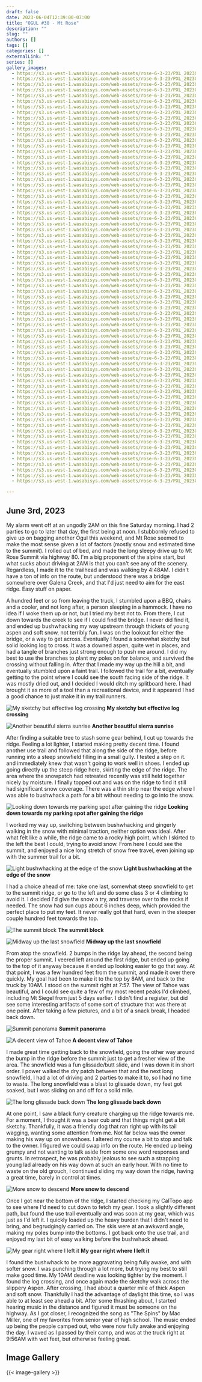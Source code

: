 ```yaml
---
draft: false
date: 2023-06-04T12:39:00-07:00
title: "OGUL #30 - Mt Rose"
description: ""
slug: ""
authors: []
tags: []
categories: []
externalLink: ""
series: []
gallery_images:
  - https://s3.us-west-1.wasabisys.com/web-assets/rose-6-3-23/PXL_20230603_122043307.jpg
  - https://s3.us-west-1.wasabisys.com/web-assets/rose-6-3-23/PXL_20230603_121039065.jpg
  - https://s3.us-west-1.wasabisys.com/web-assets/rose-6-3-23/PXL_20230603_124520732.jpg
  - https://s3.us-west-1.wasabisys.com/web-assets/rose-6-3-23/PXL_20230603_122819804.jpg
  - https://s3.us-west-1.wasabisys.com/web-assets/rose-6-3-23/PXL_20230603_122816692.jpg
  - https://s3.us-west-1.wasabisys.com/web-assets/rose-6-3-23/PXL_20230603_122045184.jpg
  - https://s3.us-west-1.wasabisys.com/web-assets/rose-6-3-23/PXL_20230603_130128869.jpg
  - https://s3.us-west-1.wasabisys.com/web-assets/rose-6-3-23/PXL_20230603_130127168.jpg
  - https://s3.us-west-1.wasabisys.com/web-assets/rose-6-3-23/PXL_20230603_130011633.jpg
  - https://s3.us-west-1.wasabisys.com/web-assets/rose-6-3-23/PXL_20230603_124522163.jpg
  - https://s3.us-west-1.wasabisys.com/web-assets/rose-6-3-23/PXL_20230603_132221922.jpg
  - https://s3.us-west-1.wasabisys.com/web-assets/rose-6-3-23/PXL_20230603_130130929.jpg
  - https://s3.us-west-1.wasabisys.com/web-assets/rose-6-3-23/PXL_20230603_134931674.jpg
  - https://s3.us-west-1.wasabisys.com/web-assets/rose-6-3-23/PXL_20230603_134930353.jpg
  - https://s3.us-west-1.wasabisys.com/web-assets/rose-6-3-23/PXL_20230603_134929411.jpg
  - https://s3.us-west-1.wasabisys.com/web-assets/rose-6-3-23/PXL_20230603_133939738.jpg
  - https://s3.us-west-1.wasabisys.com/web-assets/rose-6-3-23/PXL_20230603_141656850.jpg
  - https://s3.us-west-1.wasabisys.com/web-assets/rose-6-3-23/PXL_20230603_134933253.jpg
  - https://s3.us-west-1.wasabisys.com/web-assets/rose-6-3-23/PXL_20230603_141908700.jpg
  - https://s3.us-west-1.wasabisys.com/web-assets/rose-6-3-23/PXL_20230603_141721900.jpg
  - https://s3.us-west-1.wasabisys.com/web-assets/rose-6-3-23/PXL_20230603_141659215.jpg
  - https://s3.us-west-1.wasabisys.com/web-assets/rose-6-3-23/PXL_20230603_142404841.jpg
  - https://s3.us-west-1.wasabisys.com/web-assets/rose-6-3-23/PXL_20230603_141909929.MP.jpg
  - https://s3.us-west-1.wasabisys.com/web-assets/rose-6-3-23/PXL_20230603_143723091.jpg
  - https://s3.us-west-1.wasabisys.com/web-assets/rose-6-3-23/PXL_20230603_143721469.jpg
  - https://s3.us-west-1.wasabisys.com/web-assets/rose-6-3-23/PXL_20230603_142407610.jpg
  - https://s3.us-west-1.wasabisys.com/web-assets/rose-6-3-23/PXL_20230603_142406455.jpg
  - https://s3.us-west-1.wasabisys.com/web-assets/rose-6-3-23/PXL_20230603_144821087.MP.jpg
  - https://s3.us-west-1.wasabisys.com/web-assets/rose-6-3-23/PXL_20230603_144255207.jpg
  - https://s3.us-west-1.wasabisys.com/web-assets/rose-6-3-23/PXL_20230603_143725707.jpg
  - https://s3.us-west-1.wasabisys.com/web-assets/rose-6-3-23/PXL_20230603_143724820.jpg
  - https://s3.us-west-1.wasabisys.com/web-assets/rose-6-3-23/PXL_20230603_144821695.jpg
  - https://s3.us-west-1.wasabisys.com/web-assets/rose-6-3-23/PXL_20230603_145614047.jpg
  - https://s3.us-west-1.wasabisys.com/web-assets/rose-6-3-23/PXL_20230603_145613158.jpg
  - https://s3.us-west-1.wasabisys.com/web-assets/rose-6-3-23/PXL_20230603_145852982.jpg
  - https://s3.us-west-1.wasabisys.com/web-assets/rose-6-3-23/PXL_20230603_145847089.jpg
  - https://s3.us-west-1.wasabisys.com/web-assets/rose-6-3-23/PXL_20230603_145845327.jpg
  - https://s3.us-west-1.wasabisys.com/web-assets/rose-6-3-23/PXL_20230603_145839196.jpg
  - https://s3.us-west-1.wasabisys.com/web-assets/rose-6-3-23/PXL_20230603_145859760.jpg
  - https://s3.us-west-1.wasabisys.com/web-assets/rose-6-3-23/PXL_20230603_145858692.jpg
  - https://s3.us-west-1.wasabisys.com/web-assets/rose-6-3-23/PXL_20230603_145857550.jpg
  - https://s3.us-west-1.wasabisys.com/web-assets/rose-6-3-23/PXL_20230603_145903493.jpg
  - https://s3.us-west-1.wasabisys.com/web-assets/rose-6-3-23/PXL_20230603_145902630.jpg
  - https://s3.us-west-1.wasabisys.com/web-assets/rose-6-3-23/PXL_20230603_145901605.jpg
  - https://s3.us-west-1.wasabisys.com/web-assets/rose-6-3-23/PXL_20230603_145905735.jpg
  - https://s3.us-west-1.wasabisys.com/web-assets/rose-6-3-23/PXL_20230603_145904342.jpg
  - https://s3.us-west-1.wasabisys.com/web-assets/rose-6-3-23/PXL_20230603_145911343.jpg
  - https://s3.us-west-1.wasabisys.com/web-assets/rose-6-3-23/PXL_20230603_145909373.jpg
  - https://s3.us-west-1.wasabisys.com/web-assets/rose-6-3-23/PXL_20230603_145908271.jpg
  - https://s3.us-west-1.wasabisys.com/web-assets/rose-6-3-23/PXL_20230603_145906969.jpg
  - https://s3.us-west-1.wasabisys.com/web-assets/rose-6-3-23/PXL_20230603_145944595.PANO.jpg
  - https://s3.us-west-1.wasabisys.com/web-assets/rose-6-3-23/PXL_20230603_145913949.jpg
  - https://s3.us-west-1.wasabisys.com/web-assets/rose-6-3-23/PXL_20230603_145912476.jpg
  - https://s3.us-west-1.wasabisys.com/web-assets/rose-6-3-23/PXL_20230603_150756673.jpg
  - https://s3.us-west-1.wasabisys.com/web-assets/rose-6-3-23/PXL_20230603_150715914.jpg
  - https://s3.us-west-1.wasabisys.com/web-assets/rose-6-3-23/PXL_20230603_150714953.jpg
  - https://s3.us-west-1.wasabisys.com/web-assets/rose-6-3-23/PXL_20230603_153133409.jpg
  - https://s3.us-west-1.wasabisys.com/web-assets/rose-6-3-23/PXL_20230603_150808959.jpg
  - https://s3.us-west-1.wasabisys.com/web-assets/rose-6-3-23/PXL_20230603_150807736.jpg
  - https://s3.us-west-1.wasabisys.com/web-assets/rose-6-3-23/PXL_20230603_155909993.jpg
  - https://s3.us-west-1.wasabisys.com/web-assets/rose-6-3-23/PXL_20230603_155907415.jpg
  - https://s3.us-west-1.wasabisys.com/web-assets/rose-6-3-23/PXL_20230603_154718805.jpg
  - https://s3.us-west-1.wasabisys.com/web-assets/rose-6-3-23/PXL_20230603_161056937.jpg
  - https://s3.us-west-1.wasabisys.com/web-assets/rose-6-3-23/PXL_20230603_160253021.jpg
  - https://s3.us-west-1.wasabisys.com/web-assets/rose-6-3-23/PXL_20230603_161806950.jpg
  - https://s3.us-west-1.wasabisys.com/web-assets/rose-6-3-23/PXL_20230603_161140398.MP.jpg
  - https://s3.us-west-1.wasabisys.com/web-assets/rose-6-3-23/PXL_20230603_161139458.jpg
  - https://s3.us-west-1.wasabisys.com/web-assets/rose-6-3-23/PXL_20230603_163305780.jpg
  - https://s3.us-west-1.wasabisys.com/web-assets/rose-6-3-23/PXL_20230603_162613817.jpg
  - https://s3.us-west-1.wasabisys.com/web-assets/rose-6-3-23/PXL_20230603_162612915.jpg
  - https://s3.us-west-1.wasabisys.com/web-assets/rose-6-3-23/PXL_20230603_163432199.jpg
  - https://s3.us-west-1.wasabisys.com/web-assets/rose-6-3-23/PXL_20230603_163425790.MP.jpg
  - https://s3.us-west-1.wasabisys.com/web-assets/rose-6-3-23/PXL_20230603_164021835.jpg
  - https://s3.us-west-1.wasabisys.com/web-assets/rose-6-3-23/PXL_20230603_163433174.jpg

---
```

## June 3rd, 2023

My alarm went off at an ungodly 2AM on this fine Saturday morning. I had 2 parties to go to later that day, the first being at noon. I stubbornly refused to give up on bagging another Ogul this weekend, and Mt Rose seemed to make the most sense given a lot of factors (mostly snow and estimated time to the summit). I rolled out of bed, and made the long sleepy drive up to Mt Rose Summit via highway 80. I'm a big proponent of the alpine start, but what sucks about driving at 2AM is that you can't see any of the scenery. Regardless, I made it to the trailhead and was walking by 4:48AM. I didn't have a ton of info on the route, but understood there was a bridge somewhere over Galena Creek, and that I'd just need to aim for the east ridge. Easy stuff on paper.

A hundred feet or so from leaving the truck, I stumbled upon a BBQ, chairs and a cooler, and not long after, a person sleeping in a hammock. I have no idea if I woke them up or not, but I tried my best not to. From there, I cut down towards the creek to see if I could find the bridge. I never did find it, and ended up bushwhacking my way upstream through thickets of young aspen and soft snow, not terribly fun. I was on the lookout for either the bridge, or a way to get across. Eventually I found a somewhat sketchy but solid looking log to cross. It was a downed aspen, quite wet in places, and had a tangle of branches just strong enough to push me around. I did my best to use the branches to plant my poles on for balance, and survived the crossing without falling in. After that I made my way up the hill a bit, and eventually stumbled upon a faint trail. I followed the trail for a bit, eventually getting to the point where I could see the south facing side of the ridge. It was mostly dried out, and I decided I would ditch my splitboard here. I had brought it as more of a tool than a recreational device, and it appeared I had a good chance to just make it in my trail runners. 

![My sketchy but effective log crossing](https://s3.us-west-1.wasabisys.com/web-assets/rose-6-3-23/PXL_20230603_121039065.jpg?classes=shadow)
**My sketchy but effective log crossing**

![Another beautiful sierra sunrise](https://s3.us-west-1.wasabisys.com/web-assets/rose-6-3-23/PXL_20230603_122819804.jpg?classes=shadow)
**Another beautiful sierra sunrise**

After finding a suitable tree to stash some gear behind, I cut up towards the ridge. Feeling a lot lighter, I started making pretty decent time. I found another use trail and followed that along the side of the ridge, before running into a steep snowfield filling in a small gully. I tested a step on it. and immediately knew that wasn't going to work well in shoes. I ended up going directly up the steep ridge here, skirting the edge of the ridge. The area where the snowpatch had retreated recently was still held together nicely by moisture. I finally topped out and was on the ridge to find it still had significant snow coverage. There was a thin strip near the edge where I was able to bushwhack a path for a bit without needing to go into the snow.

![Looking down towards my parking spot after gaining the ridge](https://s3.us-west-1.wasabisys.com/web-assets/rose-6-3-23/PXL_20230603_130130929.jpg?classes=shadow)
**Looking down towards my parking spot after gaining the ridge**

I worked my way up, switching between bushwhacking and gingerly walking in the snow with minimal traction, neither option was ideal. After what felt like a while, the ridge came to a rocky high point, which I skirted to the left the best I could, trying to avoid snow. From here I could see the summit, and enjoyed a nice long stretch of snow free travel, even joining up with the summer trail for a bit.

![Light bushwhacking at the edge of the snow](https://s3.us-west-1.wasabisys.com/web-assets/rose-6-3-23/PXL_20230603_134933253.jpg?classes=shadow)
**Light bushwhacking at the edge of the snow**

I had a choice ahead of me: take one last, somewhat steep snowfield to get to the summit ridge, or go to the left and do some class 3 or 4 climbing to avoid it. I decided I'd give the snow a try, and traverse over to the rocks if needed. The snow had sun cups about 6 inches deep, which provided the perfect place to put my feet. It never really got that hard, even in the steeper couple hundred feet towards the top.

![The summit block](https://s3.us-west-1.wasabisys.com/web-assets/rose-6-3-23/PXL_20230603_141908700.jpg?classes=shadow)
**The summit block**

![Midway up the last snowfield](https://s3.us-west-1.wasabisys.com/web-assets/rose-6-3-23/PXL_20230603_143721469.jpg?classes=shadow)
**Midway up the last snowfield**

From atop the snowfield. 2 bumps in the ridge lay ahead, the second being the proper summit. I veered left around the first ridge, but ended up going to the top of it anyway because it ended up looking easier to go that way. At that point, I was a few hundred feet from the summit, and made it over there quickly. My goal had been to make it to the top by 8AM, and back to the truck by 10AM. I stood on the summit right at 7:57. The view of Tahoe was beautiful, and I could see quite a few of my most recent peaks I'd climbed, including Mt Siegel from just 5 days earlier. I didn't find a register, but did see some interesting artifacts of some sort of structure that was there at one point. After taking a few pictures, and a bit of a snack break, I headed back down. 

![Summit panorama](https://s3.us-west-1.wasabisys.com/web-assets/rose-6-3-23/PXL_20230603_145944595.PANO.jpg?classes=shadow)
**Summit panorama**

![A decent view of Tahoe](https://s3.us-west-1.wasabisys.com/web-assets/rose-6-3-23/PXL_20230603_145908271.jpg?classes=shadow)
**A decent view of Tahoe**

I made great time getting back to the snowfield, going the other way around the bump in the ridge before the summit just to get a fresher view of the area. The snowfield was a fun glissade/butt slide, and I was down it in short order. I power walked the dry patch between that and the next long snowfield, I had a lot of driving and 2 parties to make it to, so I had no time to waste. The long snowfield was a blast to glissade down, my feet got soaked, but I was sliding on and off for a solid mile.

![The long glissade back down](https://s3.us-west-1.wasabisys.com/web-assets/rose-6-3-23/PXL_20230603_160253021.jpg?classes=shadow)
**The long glissade back down**

 At one point, I saw a black furry creature charging up the ridge towards me. For a moment, I thought it was a bear cub and that things might get a bit sketchy. Thankfully, it was a friendly dog that ran right up with its tail wagging, wanting some attention from me. Not far below was the owner making his way up on snowshoes. I altered my course a bit to stop and talk to the owner. I figured we could swap info on the route. He ended up being grumpy and not wanting to talk aside from some one word responses and grunts. In retrospect, he was probably jealous to see such a strapping young lad already on his way down at such an early hour. With no time to waste on the old grouch, I continued sliding my way down the ridge, having a great time, barely in control at times. 

![More snow to descend](https://s3.us-west-1.wasabisys.com/web-assets/rose-6-3-23/PXL_20230603_155907415.jpg?classes=shadow)
**More snow to descend**

Once I got near the bottom of the ridge, I started checking my CalTopo app to see where I'd need to cut down to fetch my gear. I took a slightly different path, but found the use trail eventually and was soon at my gear, which was just as I'd left it. I quickly loaded up the heavy burden that I didn't need to bring, and begrudgingly carried on. The skis were at an awkward angle, making my poles bump into the bottoms. I got back onto the use trail, and enjoyed my last bit of easy walking before the bushwhack ahead. 

![My gear right where I left it](https://s3.us-west-1.wasabisys.com/web-assets/rose-6-3-23/PXL_20230603_161806950.jpg?classes=shadow)
**My gear right where I left it**

I found the bushwhack to be more aggravating being fully awake, and with softer snow. I was punching through a lot more, but trying my best to still make good time. My 10AM deadline was looking tighter by the moment. I found the log crossing, and once again made the sketchy walk across the slippery Aspen. After crossing, I had about a quarter mile of thick Aspen and soft snow. Thankfully I had the advantage of daylight this time, so I was able to at least see ahead a bit. After some thrashing about, I started hearing music in the distance and figured it must be someone on the highway. As I got closer, I recognized the song as "The Spins" by Mac Miller, one of my favorites from senior year of high school. The music ended up being the people camped out, who were now fully awake and enjoying the day. I waved as I passed by their camp, and was at the truck right at 9:56AM with wet feet, but otherwise feeling great.

## Image Gallery
{{< image-gallery >}}